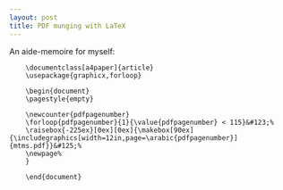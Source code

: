 ```yaml
---
layout: post
title: PDF munging with LaTeX
---
```


An aide-memoire for myself:

        \documentclass[a4paper]{article}
        \usepackage{graphicx,forloop}

        \begin{document}
        \pagestyle{empty}

        \newcounter{pdfpagenumber}
        \forloop{pdfpagenumber}{1}{\value{pdfpagenumber} < 115}&#123;%
        \raisebox{-225ex}[0ex][0ex]{\makebox[90ex]{\includegraphics[width=12in,page=\arabic{pdfpagenumber}]{mtms.pdf}}&#125;%
        \newpage%
        }

        \end{document}

